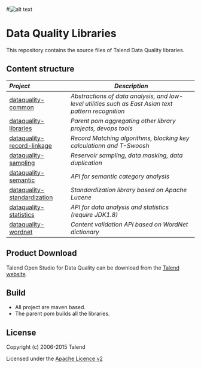 
#![alt text](http://www.talend.com/sites/all/themes/talend_responsive/images/logo.png "Talend")
# Data Quality Libraries

This repository contains the source files of Talend Data Quality libraries.

## Content structure
| _Project_                                                 | _Description_                                                        |
|:----------------------------------------------------------|----------------------------------------------------------------------|
| [dataquality-common](dataquality-common)                  | *Abstractions of data analysis, and low-level utilities such as East Asian text pattern recognition* |
| [dataquality-libraries](dataquality-libraries)            | *Parent pom aggregating other library projects, devops tools*        |
| [dataquality-record-linkage](dataquality-record-linkage)  | *Record Matching algorithms, blocking key calculationn and T-Swoosh* |
| [dataquality-sampling](dataquality-sampling)              | *Reservoir sampling, data masking, data duplication*                 |
| [dataquality-semantic](dataquality-semantic)              | *API for semantic category analysis*                                 |
| [dataquality-standardization](dataquality-standardization)| *Standardization library based on Apache Lucene*                     |
| [dataquality-statistics](dataquality-statistics)          | *API for data analysis and statistics (require JDK1.8)*              |
| [dataquality-wordnet](dataquality-wordnet)                | *Content validation API based on WordNet dictionary*                 |


## Product Download

Talend Open Studio for Data Quality can be download from the [Talend website](http://www.talend.com/download/data-quality).

## Build
- All project are maven based.
- The parent pom builds all the libraries.

## License

Copyright (c) 2006-2015 Talend

Licensed under the [Apache Licence v2](https://www.apache.org/licenses/LICENSE-2.0.txt)